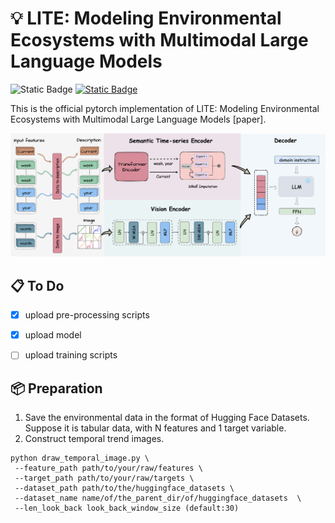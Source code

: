 # :bulb: LITE: Modeling Environmental Ecosystems with Multimodal Large Language Models

![Static Badge](https://img.shields.io/badge/License-MIT-green) [![Static Badge](https://img.shields.io/badge/Paper-Arxiv-red)](https://arxiv.org/abs/2404.01165)

This is the official pytorch implementation of LITE: Modeling Environmental Ecosystems with Multimodal Large Language Models <a href="https://arxiv.org/abs/2404.01165" style="text-decoration:none;">[paper]</a>.

<p align="center">
 <img src="./assets/LITE.jpg" alt="Model Figure" width="800"/>
</p>


## :clipboard: To Do
 - [x] upload pre-processing scripts
 - [x] upload model
 - [ ] upload training scripts


## 📦 Preparation
1. Save the environmental data in the format of Hugging Face Datasets. Suppose it is tabular data, with N features and 1 target variable.
2. Construct temporal trend images.
```
python draw_temporal_image.py \
 --feature_path path/to/your/raw/features \
 --target_path path/to/your/raw/targets \
 --dataset_path path/to/the/huggingface_datasets \
 --dataset_name name/of/the_parent_dir/of/huggingface_datasets  \
 --len_look_back look_back_window_size (default:30)
```



